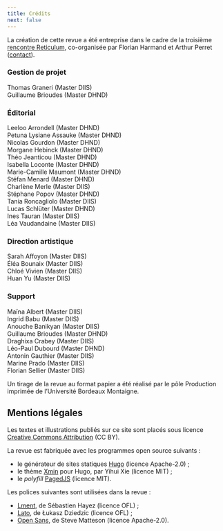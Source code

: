 ```yaml
---
title: Crédits
next: false
---
```


La création de cette revue a été entreprise dans le cadre de la troisième [rencontre Reticulum](http://reticulum.info), co-organisée par Florian Harmand et Arthur Perret ([contact](mailto:florian.harman@gmail.com,arthur.perret@u-bordeaux-montaigne.fr)).

### Gestion de projet

Thomas Graneri (Master DIIS)  
Guillaume Brioudes (Master DHND)

### Éditorial

Leeloo Arrondell (Master DHND)  
Petuna Lysiane Assauke (Master DHND)  
Nicolas Gourdon (Master DHND)  
Morgane Hebinck (Master DHND)  
Théo Jeanticou (Master DHND)  
Isabella Loconte (Master DHND)  
Marie-Camille Maumont (Master DHND)  
Stéfan Menard (Master DHND)  
Charlène Merle (Master DIIS)  
Stéphane Popov (Master DHND)  
Tania Roncagliolo (Master DIIS)  
Lucas Schlüter (Master DHND)  
Ines Tauran (Master DIIS)  
Léa Vaudandaine (Master DIIS)

### Direction artistique

Sarah Affoyon (Master DIIS)  
Éléa Bounaix (Master DIIS)  
Chloé Vivien (Master DIIS)  
Huan Yu (Master DIIS)

### Support

Maïna Albert (Master DIIS)  
Ingrid Babu (Master DIIS)  
Anouche Banikyan (Master DIIS)  
Guillaume Brioudes (Master DHND)  
Draghixa Crabey (Master DIIS)  
Léo-Paul Dubourd (Master DHND)  
Antonin Gauthier (Master DIIS)  
Marine Prado (Master DIIS)  
Florian Sellier (Master DIIS)

Un tirage de la revue au format papier a été réalisé par le pôle Production imprimée de l’Université Bordeaux Montaigne.

## Mentions légales

Les textes et illustrations publiés sur ce site sont placés sous licence [Creative Commons Attribution](https://creativecommons.org/licenses/by/4.0/deed.fr) (CC BY).

La revue est fabriquée avec les programmes open source suivants :

- le générateur de sites statiques [Hugo](https://gohugo.io) (licence Apache-2.0) ;
- le thème [Xmin](https://xmin.yihui.org) pour Hugo, par Yihui Xie (licence MIT) ;
- le *polyfill* [PagedJS](https://www.pagedjs.org) (licence MIT).

Les polices suivantes sont utilisées dans la revue :

- [Lment](https://velvetyne.fr/fonts/lment/), de Sébastien Hayez (licence OFL) ;
- [Lato](https://fonts.google.com/specimen/Lato), de Łukasz Dziedzic (licence OFL) ;
- [Open Sans](https://fonts.google.com/specimen/Open+Sans#standard-styles), de Steve Matteson (licence Apache-2.0).